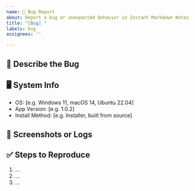 ```yaml
---
name: 🐛 Bug Report
about: Report a bug or unexpected behavior in Instant Markdown Notes
title: "[Bug] "
labels: bug
assignees: ''

---
```


## 🐛 Describe the Bug

<!-- What happened? What did you expect to happen? -->

## 🖥️ System Info

- OS: [e.g. Windows 11, macOS 14, Ubuntu 22.04]
- App Version: [e.g. 1.0.2]
- Install Method: [e.g. Installer, built from source]

## 📸 Screenshots or Logs

<!-- If applicable, add screenshots or error logs here. -->

## ✅ Steps to Reproduce

1. ...
2. ...
3. ...

